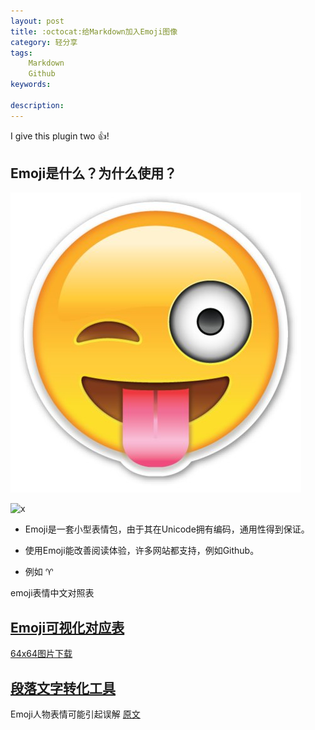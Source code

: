 ```yaml
---
layout: post
title: :octocat:给Markdown加入Emoji图像
category: 轻分享
tags:
    Markdown
    Github
keywords: 

description: 
---
```


I give this plugin two :+1:!

## Emoji是什么？为什么使用？
![](../../public/img/LightShare/Emoji/emoji-tongue.jpg)



![x](http://cvslam.com/cam1_49.png)

* Emoji是一套小型表情包，由于其在Unicode拥有编码，通用性得到保证。

* 使用Emoji能改善阅读体验，许多网站都支持，例如Github。

* 例如 :aries:


emoji表情中文对照表




## [Emoji可视化对应表](http://www.webpagefx.com/tools/emoji-cheat-sheet/)

[64x64图片下载](https://github.com/WebpageFX/emoji-cheat-sheet.com)

## [段落文字转化工具](http://superemojitranslator.com/emoji-translate)


Emoji人物表情可能引起误解
 [原文](http://doc.99yee.cn/2016/04/20/emoji_misunderstanding/)